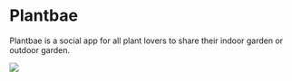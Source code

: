 # Plantbae

Plantbae is a social app for all plant lovers to share their indoor garden or outdoor garden.

![](plantbae.gif)

